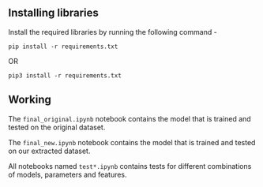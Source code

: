 ## Installing libraries

Install the required libraries by running the following command -

```
pip install -r requirements.txt
```
OR
```
pip3 install -r requirements.txt
```

## Working

The ```final_original.ipynb``` notebook contains the model that is trained and tested on the original dataset.

The ```final_new.ipynb``` notebook contains the model that is trained and tested on our extracted dataset.

All notebooks named ```test*.ipynb``` contains tests for different combinations of models, parameters and features.